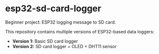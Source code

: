 # esp32-sd-card-logger
Beginner project: ESP32 logging message to SD card.

This repository contains multiple versions of ESP32-based data loggers:

- **Version 1:** Basic SD card logger
- **Version 2:** SD card logger + OLED + DHT11 sensor

